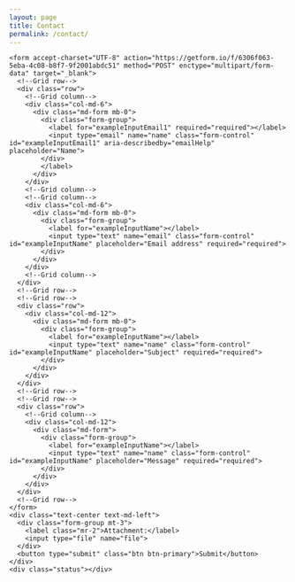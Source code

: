 ```yaml
---
layout: page
title: Contact
permalink: /contact/
---
```


    <form accept-charset="UTF-8" action="https://getform.io/f/6306f063-5eba-4c08-b8f7-9f2001abdc51" method="POST" enctype="multipart/form-data" target="_blank">
      <!--Grid row-->
      <div class="row">
        <!--Grid column-->
        <div class="col-md-6">
          <div class="md-form mb-0">
            <div class="form-group">
              <label for="exampleInputEmail1" required="required"></label>
              <input type="email" name="name" class="form-control" id="exampleInputEmail1" aria-describedby="emailHelp" placeholder="Name">
            </div>
            </label>
          </div>
        </div>
        <!--Grid column-->
        <!--Grid column-->
        <div class="col-md-6">
          <div class="md-form mb-0">
            <div class="form-group">
              <label for="exampleInputName"></label>
              <input type="text" name="email" class="form-control" id="exampleInputName" placeholder="Email address" required="required">
            </div>
          </div>
        </div>
        <!--Grid column-->
      </div>
      <!--Grid row-->
      <!--Grid row-->
      <div class="row">
        <div class="col-md-12">
          <div class="md-form mb-0">
            <div class="form-group">
              <label for="exampleInputName"></label>
              <input type="text" name="name" class="form-control" id="exampleInputName" placeholder="Subject" required="required">
            </div>
          </div>
        </div>
      </div>
      <!--Grid row-->
      <!--Grid row-->
      <div class="row">
        <!--Grid column-->
        <div class="col-md-12">
          <div class="md-form">
            <div class="form-group">
              <label for="exampleInputName"></label>
              <input type="text" name="name" class="form-control" id="exampleInputName" placeholder="Message" required="required">
            </div>
          </div>
        </div>
      </div>
      <!--Grid row-->
    </form>
    <div class="text-center text-md-left">
      <div class="form-group mt-3">
        <label class="mr-2">Attachment:</label>
        <input type="file" name="file">
      </div>
      <button type="submit" class="btn btn-primary">Submit</button>
    </div>
    <div class="status"></div>
